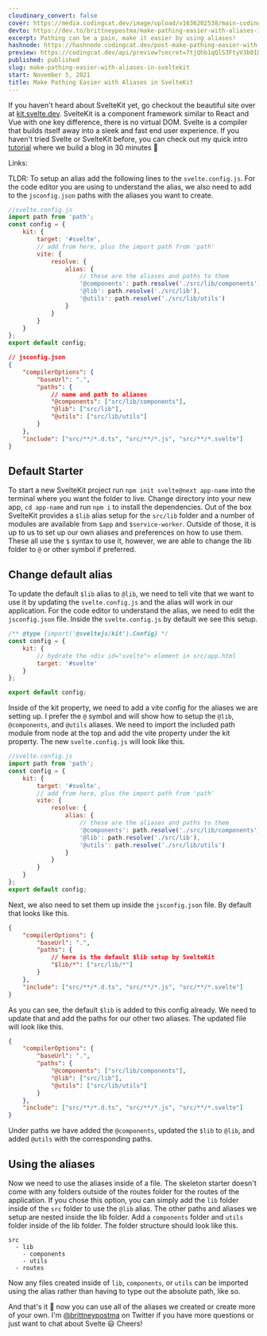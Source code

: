 ```yaml
---
cloudinary_convert: false
cover: https://media.codingcat.dev/image/upload/v1636202538/main-codingcatdev-photo/make_pathing_easier_with_aliases_in_sveltekit.png
devto: https://dev.to/brittneypostma/make-pathing-easier-with-aliases-in-sveltekit-37l0
excerpt: Pathing can be a pain, make it easier by using aliases!
hashnode: https://hashnode.codingcat.dev/post-make-pathing-easier-with-aliases-in-sveltekit
preview: https://codingcat.dev/api/preview?secret=7tjQhb1qQlS3FtyV3b0I&selectionType=post&selectionSlug=make-pathing-easier-with-aliases-in-sveltekit&_id=061c4c25aad745c1a5895f7e450ee06c
published: published
slug: make-pathing-easier-with-aliases-in-sveltekit
start: November 5, 2021
title: Make Pathing Easier with Aliases in SvelteKit
---
```


If you haven't heard about SvelteKit yet, go checkout the beautiful site over at [kit.svelte.dev](https://codingcat.dev/post/kit.svelte.dev). SvelteKit is a component framework similar to React and Vue with one key difference, there is no virtual DOM. Svelte is a compiler that builds itself away into a sleek and fast end user experience. If you haven't tried Svelte or SvelteKit before, you can check out my quick intro [tutorial](https://www.youtube.com/watch?v=fOD_3iSiwTQ) where we build a blog in 30 minutes 🤯

Links:

TLDR: To setup an alias add the following lines to the `svelte.config.js`. For the code editor you are using to understand the alias, we also need to add to the `jsconfig.json` paths with the aliases you want to create.

```jsx
//svelte.config.js
import path from 'path';
const config = {
	kit: {
		target: '#svelte',
		// add from here, plus the import path from 'path'
		vite: {
			resolve: {
				alias: {
					// these are the aliases and paths to them
					'@components': path.resolve('./src/lib/components'),
					'@lib': path.resolve('./src/lib'),
					'@utils': path.resolve('./src/lib/utils')
				}
			}
		}
	}
};
export default config;
```

```json
// jsconfig.json
{
	"compilerOptions": {
		"baseUrl": ".",
		"paths": {
			// name and path to aliases
			"@components": ["src/lib/components"],
			"@lib": ["src/lib"],
			"@utils": ["src/lib/utils"]
		}
	},
	"include": ["src/**/*.d.ts", "src/**/*.js", "src/**/*.svelte"]
}
```

## Default Starter

To start a new SvelteKit project run `npm init svelte@next app-name` into the terminal where you want the folder to live. Change directory into your new app, `cd app-name` and run `npm i` to install the dependencies. Out of the box SvelteKit provides a `$lib` alias setup for the `src/lib` folder and a number of modules are available from `$app` and `$service-worker`. Outside of those, it is up to us to set up our own aliases and preferences on how to use them. These all use the `$` syntax to use it, however, we are able to change the lib folder to `@` or other symbol if preferred.

## Change default alias

To update the default `$lib` alias to `@lib`, we need to tell vite that we want to use it by updating the `svelte.config.js` and the alias will work in our application. For the code editor to understand the alias, we need to edit the `jsconfig.json` file. Inside the `svelte.config.js` by default we see this setup.

```jsx
/** @type {import('@sveltejs/kit').Config} */
const config = {
	kit: {
		// hydrate the <div id="svelte"> element in src/app.html
		target: '#svelte'
	}
};

export default config;
```

Inside of the kit property, we need to add a vite config for the aliases we are setting up. I prefer the `@` symbol and will show how to setup the `@lib`, `@components`, and `@utils` aliases. We need to import the included path module from node at the top and add the vite property under the kit property. The new `svelte.config.js` will look like this.

```jsx
//svelte.config.js
import path from 'path';
const config = {
	kit: {
		target: '#svelte',
		// add from here, plus the import path from 'path'
		vite: {
			resolve: {
				alias: {
					// these are the aliases and paths to them
					'@components': path.resolve('./src/lib/components'),
					'@lib': path.resolve('./src/lib'),
					'@utils': path.resolve('./src/lib/utils')
				}
			}
		}
	}
};
export default config;
```

Next, we also need to set them up inside the `jsconfig.json` file. By default that looks like this.

```json
{
	"compilerOptions": {
		"baseUrl": ".",
		"paths": {
			// here is the default $lib setup by SvelteKit
			"$lib/*": ["src/lib/*"]
		}
	},
	"include": ["src/**/*.d.ts", "src/**/*.js", "src/**/*.svelte"]
}
```

As you can see, the default `$lib` is added to this config already. We need to update that and add the paths for our other two aliases. The updated file will look like this.

```json
{
	"compilerOptions": {
		"baseUrl": ".",
		"paths": {
			"@components": ["src/lib/components"],
			"@lib": ["src/lib"],
			"@utils": ["src/lib/utils"]
		}
	},
	"include": ["src/**/*.d.ts", "src/**/*.js", "src/**/*.svelte"]
}
```

Under paths we have added the `@components`, updated the `$lib` to `@lib`, and added `@utils` with the corresponding paths.

## Using the aliases

Now we need to use the aliases inside of a file. The skeleton starter doesn't come with any folders outside of the routes folder for the routes of the application. If you chose this option, you can simply add the `lib` folder inside of the `src` folder to use the `@lib` alias. The other paths and aliases we setup are nested inside the lib folder. Add a `components` folder and `utils` folder inside of the lib folder. The folder structure should look like this.

```
src
  - lib
    - components
    - utils
  - routes
```

Now any files created inside of `lib`, `components`, or `utils` can be imported using the alias rather than having to type out the absolute path, like so.

And that's it 🥳 now you can use all of the aliases we created or create more of your own. I'm [@brittneypostma](https://twitter.com/BrittneyPostma) on Twitter if you have more questions or just want to chat about Svelte 😃 Cheers!
